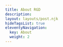 ```yaml
---
title: About RGD
description: 
layout: layouts/post.njk
hideTagsList: true
eleventyNavigation:
  key: About
  weight: 2
---
```


